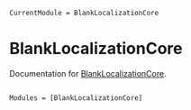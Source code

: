 ```@meta
CurrentModule = BlankLocalizationCore
```

# BlankLocalizationCore

Documentation for [BlankLocalizationCore](https://github.com/cserteGT3/BlankLocalizationCore.jl).

```@index
```

```@autodocs
Modules = [BlankLocalizationCore]
```
